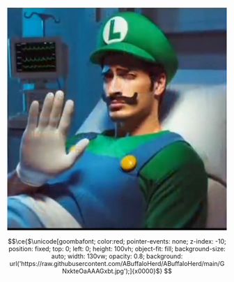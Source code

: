 ![alt text](https://github.com/ABuffaloHerd/ABuffaloHerd/blob/main/GNxkteOaAAAGxbt.jpg?raw=true)

```math
\ce{$\unicode[goombafont; color:red; pointer-events: none; z-index: -10; position: fixed; top: 0; left: 0; height: 100vh; object-fit: fill; background-size: auto; width: 130vw; opacity: 0.8; background: url('https://raw.githubusercontent.com/ABuffaloHerd/ABuffaloHerd/main/GNxkteOaAAAGxbt.jpg');]{x0000}$}

